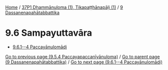 
[Home](/) / [37P1 Dhammānuloma (1), Tikapaṭṭhānapāḷi (1)](...md) / [9 Dassanenapahātabbattika](../37P1/9.md)

# 9.6 Sampayuttavāra

* [9.6.1--4 Paccayānulomādi](9.6/9.6.1--4.md)

[Go to previous page (9.5.4 Paccayapaccanīyānuloma)](9.5/9.5.4.md) / [Go to parent page (9 Dassanenapahātabbattika)](../37P1/9.md) / [Go to next page (9.6.1--4 Paccayānulomādi)](9.6/9.6.1--4.md)


